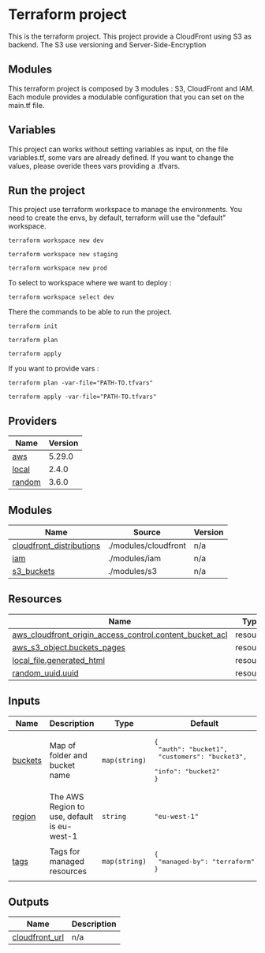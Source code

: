# Terraform project

This is the terraform project. This project provide a CloudFront using S3 as backend. The S3 use versioning and Server-Side-Encryption

## Modules

This terraform project is composed by 3 modules : S3, CloudFront and IAM. Each module provides a modulable configuration that you can set on the main.tf file.

## Variables

This project can works without setting variables as input, on the file variables.tf, some vars are already defined. If you want to change the values, please overide thees vars providing a .tfvars.

## Run the project

This project use terraform workspace to manage the environments. You need to create the envs, by default, terraform will use the "default" workspace.

    terraform workspace new dev

    terraform workspace new staging

    terraform workspace new prod

To select to workspace where we want to deploy :

    terraform workspace select dev

There the commands to be able to run the project.

    terraform init

    terraform plan

    terraform apply

If you want to provide vars :

    terraform plan -var-file="PATH-TO.tfvars"

    terraform apply -var-file="PATH-TO.tfvars"

## Providers

| Name | Version |
|------|---------|
| <a name="provider_aws"></a> [aws](#provider\_aws) | 5.29.0 |
| <a name="provider_local"></a> [local](#provider\_local) | 2.4.0 |
| <a name="provider_random"></a> [random](#provider\_random) | 3.6.0 |

## Modules

| Name | Source | Version |
|------|--------|---------|
| <a name="module_cloudfront_distributions"></a> [cloudfront\_distributions](#module\_cloudfront\_distributions) | ./modules/cloudfront | n/a |
| <a name="module_iam"></a> [iam](#module\_iam) | ./modules/iam | n/a |
| <a name="module_s3_buckets"></a> [s3\_buckets](#module\_s3\_buckets) | ./modules/s3 | n/a |

## Resources

| Name | Type |
|------|------|
| [aws_cloudfront_origin_access_control.content_bucket_acl](https://registry.terraform.io/providers/hashicorp/aws/latest/docs/resources/cloudfront_origin_access_control) | resource |
| [aws_s3_object.buckets_pages](https://registry.terraform.io/providers/hashicorp/aws/latest/docs/resources/s3_object) | resource |
| [local_file.generated_html](https://registry.terraform.io/providers/hashicorp/local/latest/docs/resources/file) | resource |
| [random_uuid.uuid](https://registry.terraform.io/providers/hashicorp/random/latest/docs/resources/uuid) | resource |

## Inputs

| Name | Description | Type | Default | Required |
|------|-------------|------|---------|:--------:|
| <a name="input_buckets"></a> [buckets](#input\_buckets) | Map of folder and bucket name | `map(string)` | <pre>{<br>  "auth": "bucket1",<br>  "customers": "bucket3",<br>  "info": "bucket2"<br>}</pre> | no |
| <a name="input_region"></a> [region](#input\_region) | The AWS Region to use, default is eu-west-1 | `string` | `"eu-west-1"` | no |
| <a name="input_tags"></a> [tags](#input\_tags) | Tags for managed resources | `map(string)` | <pre>{<br>  "managed-by": "terraform"<br>}</pre> | no |

## Outputs

| Name | Description |
|------|-------------|
| <a name="output_cloudfront_url"></a> [cloudfront\_url](#output\_cloudfront\_url) | n/a |
<!-- END_TF_DOCS -->